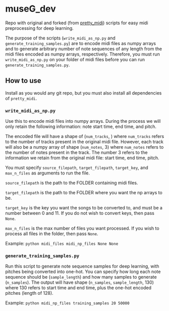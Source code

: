 # museG_dev
Repo with original and forked (from [pretty_midi](https://github.com/craffel/pretty-midi)) scripts for easy midi preprocessing for deep learning.  

The purpose of the scripts (`write_midi_as_np.py` and `generate_training_samples.py`) are to encode midi files as numpy arrays and to generate arbitrary number of note sequences of any length from the midi files encoded as numpy arrays, respectively.  Therefore, you must run `write_midi_as_np.py` on your folder of midi files before you can run `generate_training_samples.py`.

## How to use
Install as you would any git repo, but you must also install all dependencies of `pretty_midi`.

### `write_midi_as_np.py`
Use this to encode midi files into numpy arrays.  During the process we will only retain the following information: note start time, end time, and pitch.  

The encoded file will have a shape of (`num_tracks`, ) where `num_tracks` refers to the number of tracks present in the original midi file.  However, each track will also be a numpy array of shape (`num_notes`, 3) where `num_notes` refers to the number of notes present in the track.  The number 3 refers to the information we retain from the original midi file: start time, end time, pitch.

You must specify `source_filepath`, `target_filepath`, `target_key`, and `max_n_files` as arguments to run the file.  

`source_filepath` is the path to the FOLDER containing midi files.

`target_filepath` is the path to the FOLDER where you want the np arrays to be.

`target_key` is the key you want the songs to be converted to, and must be a number between 0 and 11. If you do not wish to convert keys, then pass `None`.

`max_n_files` is the max number of files you want processed.  If you wish to process all files in the folder, then pass `None`.

Example: `python midi_files midi_np_files None None`

### `generate_training_samples.py`
Run this script to generate note sequence samples for deep learning, with pitches being converted into one-hot.  You can specify how long each note sequence should be (`sample_length`) and how many samples to generate (`n_samples`).  The output will have shape (`n_samples`, `sample_length`, 130) where 130 refers to start time and end time, plus the one-hot encoded pitches (length of 128).

Example: `python midi_np_files training_samples 20 50000`

